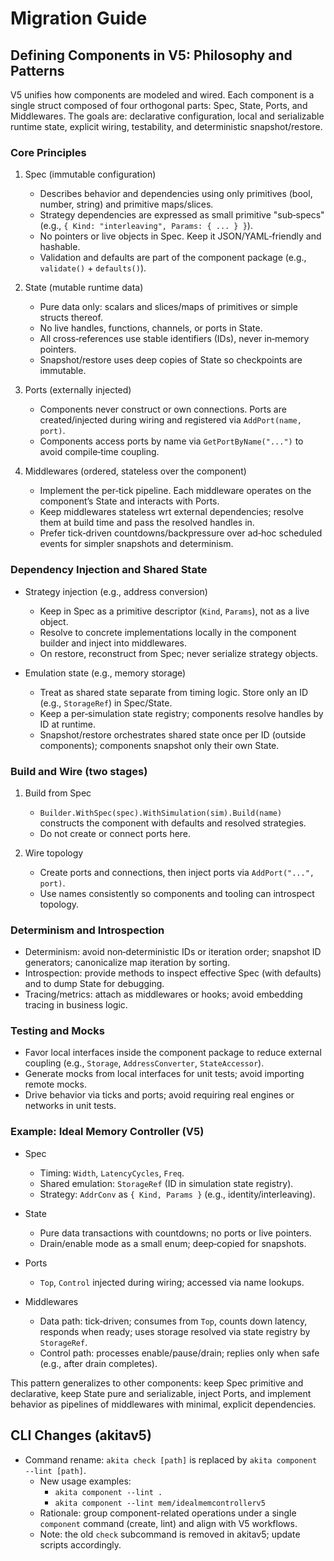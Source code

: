 # Migration Guide

## Defining Components in V5: Philosophy and Patterns

V5 unifies how components are modeled and wired. Each component is a single struct composed of four orthogonal parts: Spec, State, Ports, and Middlewares. The goals are: declarative configuration, local and serializable runtime state, explicit wiring, testability, and deterministic snapshot/restore.

### Core Principles

1. Spec (immutable configuration)
   - Describes behavior and dependencies using only primitives (bool, number, string) and primitive maps/slices.
   - Strategy dependencies are expressed as small primitive "sub‑specs" (e.g., `{ Kind: "interleaving", Params: { ... } }`).
   - No pointers or live objects in Spec. Keep it JSON/YAML‑friendly and hashable.
   - Validation and defaults are part of the component package (e.g., `validate()` + `defaults()`).

2. State (mutable runtime data)
   - Pure data only: scalars and slices/maps of primitives or simple structs thereof.
   - No live handles, functions, channels, or ports in State.
   - All cross‑references use stable identifiers (IDs), never in‑memory pointers.
   - Snapshot/restore uses deep copies of State so checkpoints are immutable.

3. Ports (externally injected)
   - Components never construct or own connections. Ports are created/injected during wiring and registered via `AddPort(name, port)`.
   - Components access ports by name via `GetPortByName("...")` to avoid compile‑time coupling.

4. Middlewares (ordered, stateless over the component)
   - Implement the per‑tick pipeline. Each middleware operates on the component’s State and interacts with Ports.
   - Keep middlewares stateless wrt external dependencies; resolve them at build time and pass the resolved handles in.
   - Prefer tick‑driven countdowns/backpressure over ad‑hoc scheduled events for simpler snapshots and determinism.

### Dependency Injection and Shared State

- Strategy injection (e.g., address conversion)
  - Keep in Spec as a primitive descriptor (`Kind`, `Params`), not as a live object.
  - Resolve to concrete implementations locally in the component builder and inject into middlewares.
  - On restore, reconstruct from Spec; never serialize strategy objects.

- Emulation state (e.g., memory storage)
  - Treat as shared state separate from timing logic. Store only an ID (e.g., `StorageRef`) in Spec/State.
  - Keep a per‑simulation state registry; components resolve handles by ID at runtime.
  - Snapshot/restore orchestrates shared state once per ID (outside components); components snapshot only their own State.

### Build and Wire (two stages)

1. Build from Spec
   - `Builder.WithSpec(spec).WithSimulation(sim).Build(name)` constructs the component with defaults and resolved strategies.
   - Do not create or connect ports here.

2. Wire topology
   - Create ports and connections, then inject ports via `AddPort("...", port)`.
   - Use names consistently so components and tooling can introspect topology.

### Determinism and Introspection

- Determinism: avoid non‑deterministic IDs or iteration order; snapshot ID generators; canonicalize map iteration by sorting.
- Introspection: provide methods to inspect effective Spec (with defaults) and to dump State for debugging.
- Tracing/metrics: attach as middlewares or hooks; avoid embedding tracing in business logic.

### Testing and Mocks

- Favor local interfaces inside the component package to reduce external coupling (e.g., `Storage`, `AddressConverter`, `StateAccessor`).
- Generate mocks from local interfaces for unit tests; avoid importing remote mocks.
- Drive behavior via ticks and ports; avoid requiring real engines or networks in unit tests.

### Example: Ideal Memory Controller (V5)

- Spec
  - Timing: `Width`, `LatencyCycles`, `Freq`.
  - Shared emulation: `StorageRef` (ID in simulation state registry).
  - Strategy: `AddrConv` as `{ Kind, Params }` (e.g., identity/interleaving).

- State
  - Pure data transactions with countdowns; no ports or live pointers.
  - Drain/enable mode as a small enum; deep‑copied for snapshots.

- Ports
  - `Top`, `Control` injected during wiring; accessed via name lookups.

- Middlewares
  - Data path: tick‑driven; consumes from `Top`, counts down latency, responds when ready; uses storage resolved via state registry by `StorageRef`.
  - Control path: processes enable/pause/drain; replies only when safe (e.g., after drain completes).

This pattern generalizes to other components: keep Spec primitive and declarative, keep State pure and serializable, inject Ports, and implement behavior as pipelines of middlewares with minimal, explicit dependencies.

## CLI Changes (akitav5)

- Command rename: `akita check [path]` is replaced by `akita component --lint [path]`.
  - New usage examples:
    - `akita component --lint .`
    - `akita component --lint mem/idealmemcontrollerv5`
  - Rationale: group component-related operations under a single `component` command (create, lint) and align with V5 workflows.
  - Note: the old `check` subcommand is removed in akitav5; update scripts accordingly.
